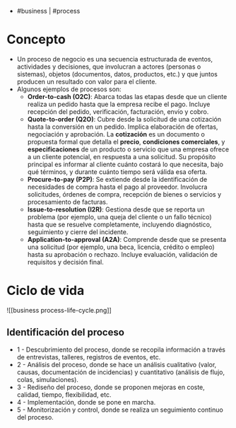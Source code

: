 - #business | #process

# Concepto
- Un proceso de negocio es una secuencia estructurada de eventos, actividades y decisiones, que involucran a actores (personas o sistemas), objetos (documentos, datos, productos, etc.) y que juntos producen un resultado con valor para el cliente.
- Algunos ejemplos de procesos son:
	- **Order-to-cash (O2C)**: Abarca todas las etapas desde que un cliente realiza un pedido hasta que la empresa recibe el pago. Incluye recepción del pedido, verificación, facturación, envío y cobro.
	- **Quote-to-order (Q2O)**: Cubre desde la solicitud de una cotización hasta la conversión en un pedido. Implica elaboración de ofertas, negociación y aprobación. La **cotización** es un documento o propuesta formal que detalla el **precio**, **condiciones comerciales**, y **especificaciones** de un producto o servicio que una empresa ofrece a un cliente potencial, en respuesta a una solicitud. Su propósito principal es informar al cliente cuánto costará lo que necesita, bajo qué términos, y durante cuánto tiempo será válida esa oferta.
	- **Procure-to-pay (P2P)**: Se extiende desde la identificación de necesidades de compra hasta el pago al proveedor. Involucra solicitudes, órdenes de compra, recepción de bienes o servicios y procesamiento de facturas.
	- **Issue-to-resolution (I2R)**: Gestiona desde que se reporta un problema (por ejemplo, una queja del cliente o un fallo técnico) hasta que se resuelve completamente, incluyendo diagnóstico, seguimiento y cierre del incidente.
	- **Application-to-approval (A2A)**: Comprende desde que se presenta una solicitud (por ejemplo, una beca, licencia, crédito o empleo) hasta su aprobación o rechazo. Incluye evaluación, validación de requisitos y decisión final.

# Ciclo de vida
![[business process-life-cycle.png]]
## Identificación del proceso
- $1$ - Descubrimiento del proceso, donde se recopila información a través de entrevistas, talleres, registros de eventos, etc.
- $2$ - Análisis del proceso, donde se hace un análisis cualitativo (valor, causas, documentación de incidencias) y cuantitativo (análisis de flujo, colas, simulaciones).
- $3$ - Rediseño del proceso, donde se proponen mejoras en coste, calidad, tiempo, flexibilidad, etc.
- $4$ - Implementación, donde se pone en marcha.
- $5$ - Monitorización y control, donde se realiza un seguimiento continuo del proceso.